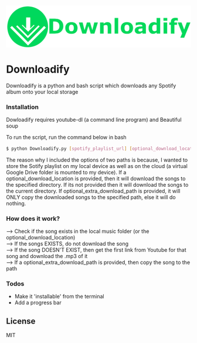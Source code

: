 ![](https://github.com/shiv7686/Downloadify/blob/master/logo.png)

# Downloadify
Downloadify is a python and bash script which downloads any Spotify album onto your local storage

### Installation

Dowloadify requires youtube-dl (a command line program) and Beautiful soup

To run the script, run the command below in bash

```sh
$ python Downloadify.py [spotify_playlist_url] [optional_download_location] [optional_extra_download_path]
```
The reason why I included the options of two paths is because, I wanted to store the Sotify playlist on my local device as well as on the cloud (a virtual Google Drive folder is mounted to my device). If a optional_download_location is provided, then it will download the songs to the specified directory. If its not provided then it will download the songs to the current directory. If optional_extra_download_path is provided, it will ONLY copy the downloaded songs to the specified path, else it will do nothing.

### How does it work?

--> Check if the song exists in the local music folder (or the optional_download_location)</br>
--> If the songs EXISTS, do not download the song</br>
--> If the song DOESN'T EXIST, then get the first link from Youtube for that song and download the .mp3 of it</br>
--> If a optional_extra_download_path is provided, then copy the song to the path</br>

### Todos

 - Make it 'installable' from the terminal
 - Add a progress bar

License
----
MIT
